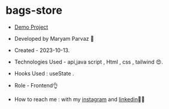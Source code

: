 # bags-store
- [Demo Project](https://maryamparvaz.github.io/bags-store/)

- Developed by Maryam Parvaz 🙎

- Created - 2023-10-13.

- Technologies Used - api,java script , Html , css , tailwind 😍.

- Hooks Used : useState .

- Role - Frontend👌

- How to reach me : with my [instagram](https://www.instagram.com/maryamparvaz_web) and [linkedin](https://www.linkedin.com/in/maryam-parvaz-3687b327a/)👩‍💻
